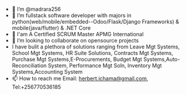 - 👋 I’m @madrara256
- 👀 I’m fullstack software developer with majors in python(web/mobile/embedded--Odoo/Flask/Django Frameworks) & mobile(java/flutter) & .NET Core
- 🌱 I'am A Certified SCRUM Master APMG International
- 💞️ I’m looking to collaborate on opensource projects
- I have bulit a plethora of solutions ranging from Leave Mgt Systems, School Mgt Systems, HR Suite Solutions, Contracts Mgt Systems, Purchase Mgt Systems,E-Procurements, Budget Mgt Systems,Auto-Reconciliation System, Performance Mgt Soln, Inventory Mgt Systems,Accounting System
- 📫 How to reach me Email: herbert.ichama@gmail.com, Tel:+256770536185

<!---
madrara256/madrara256 is a ✨ special ✨ repository because its `README.md` (this file) appears on your GitHub profile.
You can click the Preview link to take a look at your changes.
--->
